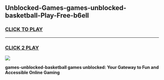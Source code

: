 
## Unblocked-Games-games-unblocked-basketball-Play-Free-b6ell
<h3>
<a href="https://premium76.site?title=games-unblocked-basketball&ref=23A">CLICK TO PLAY</a></h3>
<hr>

<h3>
<a href="https://premium76.site?title=games-unblocked-basketball&ref=23A">CLICK 2 PLAY</a>
  
</h3>

<a href="https://premium76.site?title=games-unblocked-basketball&ref=23A"><img src="https://clearcache.store/games.png"></a>


**games-unblocked-basketball games unblocked: Your Gateway to Fun and Accessible Online Gaming**
